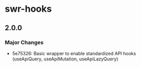 # swr-hooks

## 2.0.0

### Major Changes

- 5e75326: Basic wrapper to enable standardized API hooks (useApiQuery, useApiMutation, useApiLazyQuery)
